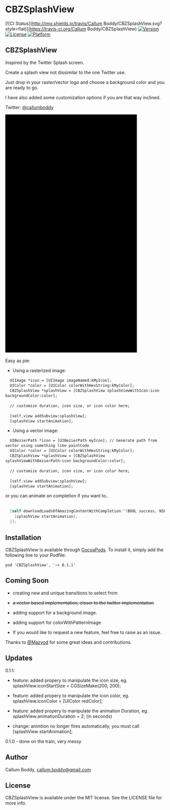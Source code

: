 # CBZSplashView

[![CI Status](http://img.shields.io/travis/Callum Boddy/CBZSplashView.svg?style=flat)](https://travis-ci.org/Callum Boddy/CBZSplashView)
[![Version](https://img.shields.io/cocoapods/v/CBZSplashView.svg?style=flat)](http://cocoadocs.org/docsets/CBZSplashView)
[![License](https://img.shields.io/cocoapods/l/CBZSplashView.svg?style=flat)](http://cocoadocs.org/docsets/CBZSplashView)
[![Platform](https://img.shields.io/cocoapods/p/CBZSplashView.svg?style=flat)](http://cocoadocs.org/docsets/CBZSplashView)


## CBZSplashView

Inspired by the Twitter Splash screen.

Create a splash view not dissimilar to the one Twitter use.

Just drop in your raster/vector logo and choose a background color and you are ready to go.

I have also added some customization options if you are that way inclined.

Twitter: <a href="https://twitter.com/callumboddy">@callumboddy</a>

<img src="Images/twitterGif.gif"/>

Easy as pie:

+ Using a rasterized image:
```objc
  UIImage *icon = [UIImage imageNamed:kMyIcon];
  UIColor *color = [UIColor colorWithHexString:kMyColor];
  CBZSplashView *splashView = [CBZSplashView splashViewWithIcon:icon backgroundColor:color];
  
  // customize duration, icon size, or icon color here;
  
  [self.view addSubview:splashView];
  [splashView startAnimation];
```

+ Using a vector image:
```objc
  UIBezierPath *icon = [UIBezierPath myIcon]; // Generate path from vector using something like paintCode
  UIColor *color = [UIColor colorWithHexString:kMyColor];
  CBZSplashView *splashView = [CBZSplashView splashViewWithBezierPath:icon backgroundColor:color];
  
  // customize duration, icon size, or icon color here;
  
  [self.view addSubview:splashView];
  [splashView startAnimation];
```
  
or you can animate on completion if you want to..
```objective-c

  [self downloadLoadsOfAmazingContentWithCompletion:^(BOOL success, NSError *error) {
    [splashView startAnimation];
  }];
```

## Installation

CBZSplashView is available through [CocoaPods](http://cocoapods.org). To install
it, simply add the following line to your Podfile:

    pod 'CBZSplashView', '~> 0.1.1'


## Coming Soon

- creating new and unique transitions to select from
- ~~a vector based implementation, closer to the twitter implementation~~
- adding support for a background image.
- adding support for colorWithPatternImage

- If you would like to request a new feature, feel free to raise as an issue. 

Thanks to <a href="https://twitter.com/Mazyod">@Mazyod</a> for some great ideas and contributions.

## Updates

0.1.1:
- feature: added propery to manipulate the icon size, eg. splashView.iconStartSize = CGSizeMake(200, 200);
- feature: added propery to manipulate the icon color, eg. splashView.iconColor = [UIColor redColor];
- feature: added propery to manipulate the animation Duration, eg. splashView.animationDuration = 2; (in seconds)

- change: animtion no longer fires automatically, you must call [splashView startAnimation];

0.1.0 - done on the train, very messy


## Author

Callum Boddy, callum.boddy@gmail.com

## License

CBZSplashView is available under the MIT license. See the LICENSE file for more info.

